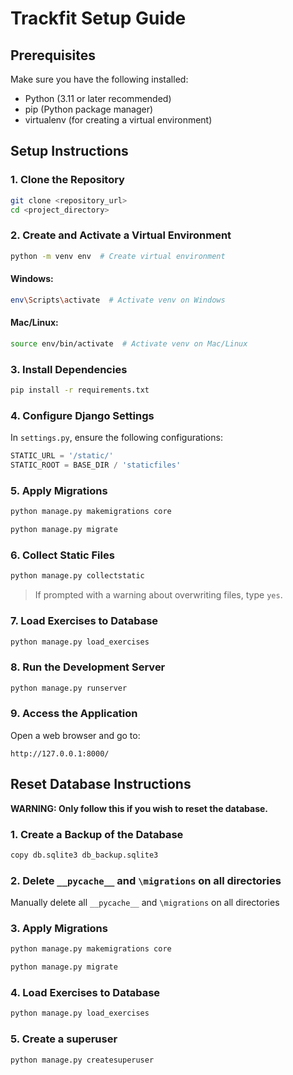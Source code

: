 # Trackfit Setup Guide

## Prerequisites
Make sure you have the following installed:
- Python (3.11 or later recommended)
- pip (Python package manager)
- virtualenv (for creating a virtual environment)

## Setup Instructions

### 1. Clone the Repository
```sh
git clone <repository_url>
cd <project_directory>
```

### 2. Create and Activate a Virtual Environment
```sh
python -m venv env  # Create virtual environment
```
#### **Windows:**
```sh
env\Scripts\activate  # Activate venv on Windows
```
#### **Mac/Linux:**
```sh
source env/bin/activate  # Activate venv on Mac/Linux
```

### 3. Install Dependencies
```sh
pip install -r requirements.txt
```

### 4. Configure Django Settings
In `settings.py`, ensure the following configurations:
```python
STATIC_URL = '/static/'
STATIC_ROOT = BASE_DIR / 'staticfiles'
```

### 5. Apply Migrations
```sh
python manage.py makemigrations core
```
```sh
python manage.py migrate
```

### 6. Collect Static Files
```sh
python manage.py collectstatic
```
> If prompted with a warning about overwriting files, type `yes`.

### 7. Load Exercises to Database
```sh
python manage.py load_exercises
```

### 8. Run the Development Server
```sh
python manage.py runserver
```

### 9. Access the Application
Open a web browser and go to:
```
http://127.0.0.1:8000/
```

## Reset Database Instructions
**WARNING: Only follow this if you wish to reset the database.**

### 1. Create a Backup of the Database
```sh
copy db.sqlite3 db_backup.sqlite3
```

### 2. Delete `__pycache__` and `\migrations` on all directories
Manually delete all `__pycache__` and `\migrations` on all directories

### 3. Apply Migrations
```sh
python manage.py makemigrations core
```
```sh
python manage.py migrate
```

### 4. Load Exercises to Database
```sh
python manage.py load_exercises
```

### 5. Create a superuser
```sh
python manage.py createsuperuser
```